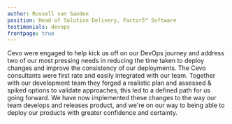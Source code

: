 ```yaml
---
author: Russell van Sanden
position: Head of Solution Delivery, Factor5™ Software
testimonials: devops
frontpage: true
---
```

Cevo were engaged to help kick us off on our DevOps journey and address two of our most pressing needs in reducing the time taken to deploy changes and improve the consistency of our deployments.  The Cevo consultants were first rate and easily integrated with our team. Together with our development team they forged a realistic plan and assessed & spiked options to validate approaches, this led to a defined path for us going forward. We have now implemented these changes to the way our team develops and releases product, and we're on our way to being able to deploy our products with greater confidence and certainty.